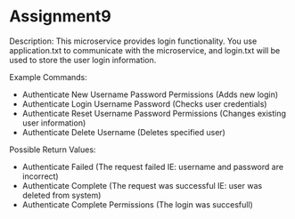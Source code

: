 # Assignment9
Description:
This microservice provides login functionality. You use application.txt to communicate with the microservice, and login.txt will be used to store the user login information.

Example Commands:
 - Authenticate New Username Password Permissions (Adds new login)
 - Authenticate Login Username Password (Checks user credentials)
 - Authenticate Reset Username Password Permissions (Changes existing user information)
 - Authenticate Delete Username (Deletes specified user)

Possible Return Values:
 - Authenticate Failed (The request failed IE: username and password are incorrect)
 - Authenticate Complete (The request was successful IE: user was deleted from system)
 - Authenticate Complete Permissions (The login was succesfull)

